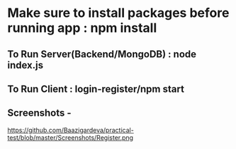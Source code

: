 # Make sure to install packages before running app : npm install

## To Run Server(Backend/MongoDB) : node index.js
## To Run Client : login-register/npm start

## Screenshots -

https://github.com/Baazigardeva/practical-test/blob/master/Screenshots/Register.png
